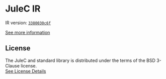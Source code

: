 # JuleC IR

IR version: [`3380030c6f`](https://github.com/julelang/jule/tree/3380030c6f5f6ae0701ab8b4e7119e1954f7c12d)

[See more information](https://manual.jule.dev/getting-started/installation/compiling-from-source/compile-from-ir)

## License

The JuleC and standard library is distributed under the terms of the BSD 3-Clause license. \
[See License Details](./LICENSE)

